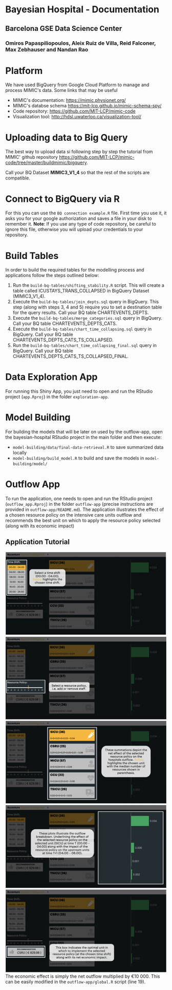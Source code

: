 # Bayesian Hospital - Documentation
## Barcelona GSE Data Science Center
### Omiros Papaspiliopoulos, Aleix Ruiz de Villa, Reid Falconer, Max Zebhauser and Nandan Rao

# Platform

We have used BigQuery from Google Cloud Platform to manage and process MIMIC's data. Some links that may be useful

- MIMIC's documentation: https://mimic.physionet.org/
- MIMIC's databse schema https://mit-lcp.github.io/mimic-schema-spy/
- Code repository: https://github.com/MIT-LCP/mimic-code
- Visualization tool: http://hdsl.uwaterloo.ca/visualization-tool/

# Uploading data to Big Query

The best way to upload data si following step by step the tutorial from MIMIC' github repository 
https://github.com/MIT-LCP/mimic-code/tree/master/buildmimic/bigquery.  

Call your BQ Dataset **MIMIC3\_V1\_4** so that the rest of the scripts are compatible.

# Connect to BigQuery via R

For this you can use the `BQ connection example.R` file. First time you use it, it asks you for your google authorization and saves a file in your disk to remember it. **Note**: If you use any type of code repository, be careful to ignore this file, otherwise you will upload your credentials to your repository. 


# Build Tables

In order to build the required tables for the modelling process and applications follow the steps outlined below: 

1. Run the `build-bq-tables/shifting_stability.R` script. This will create a table called ICUSTAYS_TRANS_COLLAPSED in BigQuery Dataset (MIMIC3_V1_4).
2. Execute the `build-bq-tables/join_depts.sql` query in BigQuery. This step (along with steps 3, 4 and 5) require you to set a destination table for the query results. Call your BQ table CHARTEVENTS_DEPTS.
3. Execute the `build-bq-tables/merge_categories.sql` query in BigQuery. Call your BQ table CHARTEVENTS_DEPTS_CATS.
4. Execute the `build-bq-tables/chart_time_collapsing.sql` query in BigQuery. Call your BQ table CHARTEVENTS_DEPTS_CATS_TS_COLLAPSED.
5. Run the `build-bq-tables/chart_time_collapsing_final.sql` query in BigQuery. Call your BQ table CHARTEVENTS_DEPTS_CATS_TS_COLLAPSED\_FINAL.


# Data Exploration App

For running this Shiny App, you just need to open and run the RStudio project (`app.Rproj`) in the folder `exploration-app`.

# Model Building

For building the models that will be later on used by the outflow-app, open the bayesian-hospital RStudio project in the main folder and then execute:

- `model-building/data/final-data-retrieval.R` to save summarized data locally 
- `model-building/build_model.R` to build and save the models in `model-building/model/`


# Outflow App

To run the application, one needs to open and run the RStudio project (`outflow_app.Rproj`) in the folder `outflow-app` (precise instructions are provided in `outflow-app/README.md`). The application illustrates the effect of a chosen resource policy on the intensive care units outflow and recommends the best unit on which to apply the resource policy selected (along with its economic impact)

## Application Tutorial

![rshiny-detail_1](outflow-app/screenshots/detail_1.png)
![rshiny-detail_2](outflow-app/screenshots/detail_2.png)
![rshiny-detail_3](outflow-app/screenshots/detail_3.png)
![rshiny-detail_4](outflow-app/screenshots/detail_4.png)
![rshiny-detail_5](outflow-app/screenshots/detail_5.png)
The economic effect is simply the net outflow multiplied by €10 000. This can be easily modified in the `outflow-app/global.R` script (line 19).

